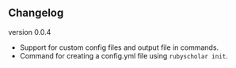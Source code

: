 ## Changelog

version 0.0.4

* Support for custom config files and output file in commands.
* Command for creating a config.yml file using `rubyscholar init`. 

